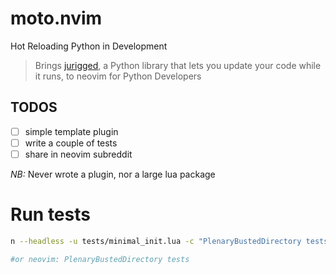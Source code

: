 # moto.nvim
Hot Reloading Python in Development

> Brings [jurigged](https://github.com/breuleux/jurigged), a Python library that lets you update your code while it runs, to neovim for Python Developers


## TODOS

- [ ] simple template plugin
- [ ] write a couple of tests
- [ ] share in neovim subreddit

*NB:* Never wrote a plugin, nor a large lua package

# Run tests

```sh
n --headless -u tests/minimal_init.lua -c "PlenaryBustedDirectory tests/ {minimal_init = 'minimal_init.lua'}"

#or neovim: PlenaryBustedDirectory tests

```
```
```
